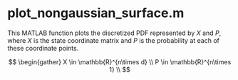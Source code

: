 # plot_nongaussian_surface.m
This MATLAB function plots the discretized PDF represented by $X$ and $P$, where $X$ is the state coordinate matrix and $P$ is the probability at each of these coordinate points. 

$$
\begin{gather}
    X \in \mathbb{R}^{n\times d} \\
    P \in \mathbb{R}^{n\times 1} \\
$$
